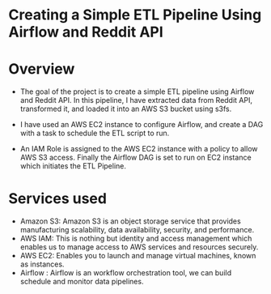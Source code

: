 # Creating a Simple ETL Pipeline Using Airflow and Reddit API





# Overview

+ The goal of the project is  to create a simple ETL pipeline using Airflow and Reddit API. In this pipeline, I have extracted data from Reddit API, transformed it, and loaded it into an AWS S3 bucket using s3fs. 

+ I have used an  AWS EC2 instance to configure Airflow, and create a DAG with a task to schedule the ETL script to run. 

+ An IAM Role is assigned to the AWS EC2 instance with a policy to allow AWS S3 access. Finally the Airflow DAG is set to run on EC2 instance which initiates the ETL Pipeline. 


# Services used
+ Amazon S3: Amazon S3 is an object storage service that provides manufacturing scalability, data availability, security, and performance.
+ AWS IAM: This is nothing but identity and access management which enables us to manage access to AWS services and resources securely.
+ AWS EC2: Enables you to launch and manage virtual machines, known as instances.
+ Airflow : Airflow is an workflow orchestration tool, we can build schedule and monitor data pipelines.
